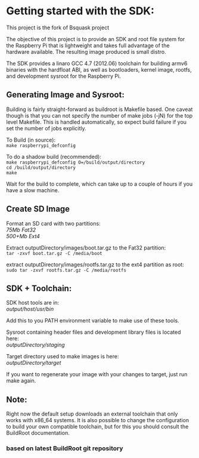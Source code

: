 # Getting started with the SDK: #

This project is the fork of Bsquask project 

The objective of this project is to provide an SDK and root file system for the Raspberry Pi that is lightweight and takes full advantage of the hardware available.  The resulting image produced is small distro.

The SDK provides a linaro GCC 4.7 (2012.06) toolchain for building armv6 binaries with the hardfloat ABI, as well as bootloaders, kernel image, rootfs, and development sysroot for the Raspberry Pi.

## Generating Image and Sysroot: ##

Building is fairly straight-forward as buildroot is Makefile based.  One caveat though is that you can not specify the number of make jobs (-jN) for the top level Makefile.  This is handled automatically, so expect build failure if you set the number of jobs explicitly.

To Build (in source):  
`make raspberrypi_defconfig`

To do a shadow build (recommended):  
`make raspberrypi_defconfig O=/build/output/directory`  
`cd /build/output/directory`  
`make` 

Wait for the build to complete, which can take up to a couple of hours if you have a slow machine.


## Create SD Image ##

Format an SD card with two partitions:  
*75Mb Fat32*  
*500+Mb Ext4*  

Extract outputDirectory/images/boot.tar.gz to the Fat32 partition:  
`tar -zxvf boot.tar.gz -C /media/boot`

extract outputDirectory/images/rootfs.tar.gz to the ext4 partition as root:  
`sudo tar -zxvf rootfs.tar.gz -C /media/rootfs`

## SDK + Toolchain: ##
SDK host tools are in:  
*output/host/usr/bin*

Add this to you PATH environment variable to make use of these tools.

Sysroot containing header files and development library files is located here:  
*outputDirectory/staging*

Target directory used to make images is here:  
*outputDirectory/target*

If you want to regenerate your image with your changes to target, just run make again.

## Note: ##
Right now the default setup downloads an external toolchain that only works with x86_64 systems.  It is also possible to change the configuration to build your own compatible toolchain, but for this you should consult the BuildRoot documentation.

### based on latest BuildRoot git repository ###
